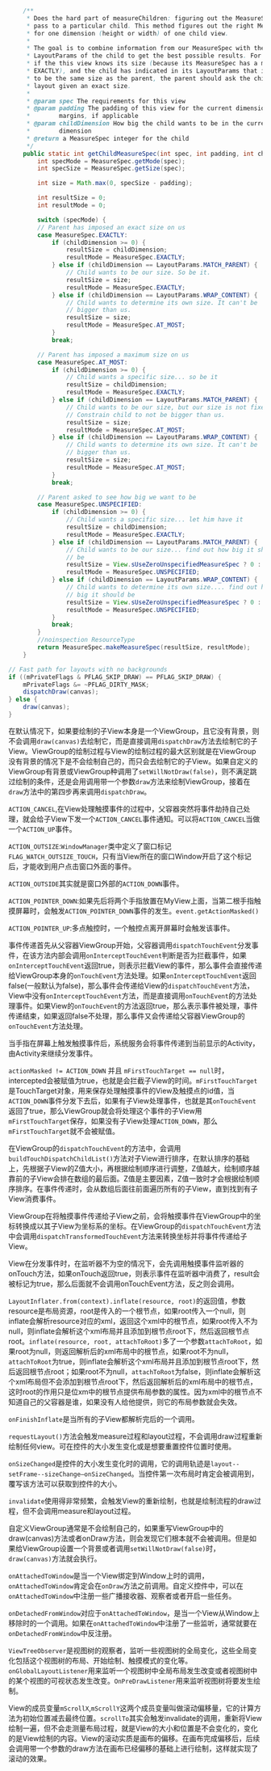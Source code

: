 ```java
	/**
     * Does the hard part of measureChildren: figuring out the MeasureSpec to
     * pass to a particular child. This method figures out the right MeasureSpec
     * for one dimension (height or width) of one child view.
     *
     * The goal is to combine information from our MeasureSpec with the
     * LayoutParams of the child to get the best possible results. For example,
     * if the this view knows its size (because its MeasureSpec has a mode of
     * EXACTLY), and the child has indicated in its LayoutParams that it wants
     * to be the same size as the parent, the parent should ask the child to
     * layout given an exact size.
     *
     * @param spec The requirements for this view
     * @param padding The padding of this view for the current dimension and
     *        margins, if applicable
     * @param childDimension How big the child wants to be in the current
     *        dimension
     * @return a MeasureSpec integer for the child
     */
    public static int getChildMeasureSpec(int spec, int padding, int childDimension) {
        int specMode = MeasureSpec.getMode(spec);
        int specSize = MeasureSpec.getSize(spec);

        int size = Math.max(0, specSize - padding);

        int resultSize = 0;
        int resultMode = 0;

        switch (specMode) {
        // Parent has imposed an exact size on us
        case MeasureSpec.EXACTLY:
            if (childDimension >= 0) {
                resultSize = childDimension;
                resultMode = MeasureSpec.EXACTLY;
            } else if (childDimension == LayoutParams.MATCH_PARENT) {
                // Child wants to be our size. So be it.
                resultSize = size;
                resultMode = MeasureSpec.EXACTLY;
            } else if (childDimension == LayoutParams.WRAP_CONTENT) {
                // Child wants to determine its own size. It can't be
                // bigger than us.
                resultSize = size;
                resultMode = MeasureSpec.AT_MOST;
            }
            break;

        // Parent has imposed a maximum size on us
        case MeasureSpec.AT_MOST:
            if (childDimension >= 0) {
                // Child wants a specific size... so be it
                resultSize = childDimension;
                resultMode = MeasureSpec.EXACTLY;
            } else if (childDimension == LayoutParams.MATCH_PARENT) {
                // Child wants to be our size, but our size is not fixed.
                // Constrain child to not be bigger than us.
                resultSize = size;
                resultMode = MeasureSpec.AT_MOST;
            } else if (childDimension == LayoutParams.WRAP_CONTENT) {
                // Child wants to determine its own size. It can't be
                // bigger than us.
                resultSize = size;
                resultMode = MeasureSpec.AT_MOST;
            }
            break;

        // Parent asked to see how big we want to be
        case MeasureSpec.UNSPECIFIED:
            if (childDimension >= 0) {
                // Child wants a specific size... let him have it
                resultSize = childDimension;
                resultMode = MeasureSpec.EXACTLY;
            } else if (childDimension == LayoutParams.MATCH_PARENT) {
                // Child wants to be our size... find out how big it should
                // be
                resultSize = View.sUseZeroUnspecifiedMeasureSpec ? 0 : size;
                resultMode = MeasureSpec.UNSPECIFIED;
            } else if (childDimension == LayoutParams.WRAP_CONTENT) {
                // Child wants to determine its own size.... find out how
                // big it should be
                resultSize = View.sUseZeroUnspecifiedMeasureSpec ? 0 : size;
                resultMode = MeasureSpec.UNSPECIFIED;
            }
            break;
        }
        //noinspection ResourceType
        return MeasureSpec.makeMeasureSpec(resultSize, resultMode);
    }
```

```java
// Fast path for layouts with no backgrounds
if ((mPrivateFlags & PFLAG_SKIP_DRAW) == PFLAG_SKIP_DRAW) {
    mPrivateFlags &= ~PFLAG_DIRTY_MASK;
    dispatchDraw(canvas);
} else {
    draw(canvas);
}                
```

在默认情况下，如果要绘制的子View本身是一个ViewGroup，且它没有背景，则不会调用``draw(canvas)``去绘制它，而是直接调用``dispatchDraw``方法去绘制它的子View。ViewGroup的绘制过程与View的绘制过程的最大区别就是在ViewGroup没有背景的情况下是不会绘制自己的，而只会去绘制它的子View。如果自定义的ViewGroup有背景或ViewGroup种调用了``setWillNotDraw(false)``，则不满足跳过绘制的条件，还是会用调用带一个参数``draw``方法来绘制ViewGroup，接着在``draw``方法中的第四步再来调用``dispatchDraw``。

``ACTION_CANCEL``,在View处理触摸事件的过程中，父容器突然将事件劫持自己处理，就会给子View下发一个``ACTION_CANCEL``事件通知。可以将``ACTION_CANCEL``当做一个``ACTION_UP``事件。

``ACTION_OUTSIZE``:``WindowManager``类中定义了窗口标记``FLAG_WATCH_OUTSIZE_TOUCH``，只有当View所在的窗口Window开启了这个标记后，才能收到用户点击窗口外面的事件。

``ACTION_OUTSIDE``其实就是窗口外部的``ACTION_DOWN``事件。

``ACTION_POINTER_DOWN``:如果先后将两个手指放置在MyView上面，当第二根手指触摸屏幕时，会触发``ACTION_POINTER_DOWN``事件的发生。``event.getActionMasked()``

``ACTION_POINTER_UP``:多点触控时，一个触控点离开屏幕时会触发该事件。

事件传递首先从父容器ViewGroup开始，父容器调用``dispatchTouchEvent``分发事件，在该方法内部会调用``onInterceptTouchEvent``判断是否为拦截事件，如果``onInterceptTouchEvent``返回true，则表示拦截View的事件，那么事件会直接传递给ViewGroup本身的``onTouchEvent``方法处理。如果``onInterceptTouchEvent``返回false(一般默认为false)，那么事件会传递给View的``dispatchTouchEvent``方法，View中没有``onInterceptTouchEvent``方法，而是直接调用``onTouchEvent``的方法处理事件。如果View的``onTouchEvent``的方法返回true，那么表示事件被处理，事件传递结束，如果返回false不处理，那么事件又会传递给父容器ViewGroup的``onTouchEvent``方法处理。

当手指在屏幕上触发触摸事件后，系统服务会将事件传递到当前显示的Activity，由Activity来继续分发事件。

``actionMasked != ACTION_DOWN`` 并且 ``mFirstTouchTarget == null``时，intercepted会被赋值为true，也就是会拦截子View的时间。``mFirstTouchTarget``是TouchTarget对象，用来保存处理触摸事件的View及触摸点的id值，当``ACTION_DOWN``事件分发下去后，如果有子View处理事件，也就是其``onTouchEvent``返回了true，那么ViewGroup就会将处理这个事件的子View用``mFirstTouchTarget``保存，如果没有子View处理``ACTION_DOWN``，那么``mFirstTouchTarget``就不会被赋值。

在ViewGroup的``dispatchTouchEvent``的方法中，会调用``buildTouchDispatchChildList()``方法对子View进行排序，在默认排序的基础上，先根据子View的Z值大小，再根据绘制顺序进行调整，Z值越大，绘制顺序越靠前的子View会排在数组的最后面。Z值是主要因素，Z值一致时才会根据绘制顺序排序。在事件传递时，会从数组后面往前面遍历所有的子View，直到找到有子View消费事件。

ViewGroup在将触摸事件传递给子View之前，会将触摸事件在ViewGroup中的坐标转换成以其子View为坐标系的坐标。在ViewGroup的``dispatchTouchEvent``方法中会调用``dispatchTransformedTouchEvent``方法来转换坐标并将事件传递给子View。

View在分发事件时，在监听器不为空的情况下，会先调用触摸事件监听器的onTouch方法，如果onTouch返回true，则表示事件在监听器中消费了，result会被标记为true，那么后面就不会调用onTouchEvent方法，反之则会调用。

``LayoutInflater.from(context).inflate(resource, root)``的返回值，参数resource是布局资源，root是传入的一个根节点，如果root传入一个null，则inflate会解析resource对应的xml，返回这个xml中的根节点，如果root传入不为null，则inflate会解析这个xml布局并且添加到根节点root下，然后返回根节点root。``inflate(resource, root, attachToRoot)``多了一个参数``attachToRoot``，如果root为null，则返回解析后的xml布局中的根节点，如果root不为null，``attachToRoot``为true，则inflate会解析这个xml布局并且添加到根节点root下，然后返回根节点root；如果root不为null，``attachToRoot``为false，则inflate会解析这个xml布局但不会添加到根节点root下，然后返回解析后的xml布局中的根节点，这时root的作用只是位xm中的根节点提供布局参数的属性。因为xml中的根节点不知道自己的父容器是谁，如果没有人给他提供，则它的布局参数就会失效。

``onFinishInflate``是当所有的子View都解析完后的一个调用。

``requestLayout()``方法会触发measure过程和layout过程，不会调用draw过程重新绘制任何view。可在控件的大小发生变化或是想要重置控件位置时使用。

``onSizeChanged``是控件的大小发生变化时的调用，它的调用轨迹是``layout--setFrame--sizeChange—onSizeChanged``。当控件第一次布局时肯定会被调用到，覆写该方法可以获取到控件的大小。

``invalidate``使用得非常频繁，会触发View的重新绘制，也就是绘制流程的draw过程，但不会调用measure和layout过程。

自定义ViewGroup通常是不会绘制自己的，如果重写ViewGroup中的draw(canvas)方法或者onDraw方法，则会发现它们根本就不会被调用。但是如果给ViewGroup设置一个背景或者调用``setWillNotDraw(false)``时，``draw(canvas)``方法就会执行。

``onAttachedToWindow``是当一个View绑定到Window上时的调用，``onAttachedToWindow``肯定会在``onDraw``方法之前调用。自定义控件中，可以在``onAttachedToWindow``中注册一些广播接收器、观察者或者开启一些任务。

``onDetachedFromWindow``对应于``onAttachedToWindow``，是当一个View从Window上移除时的一个调用。如果在``onAttachedToWindow``中注册了一些监听，通常就要在``onDetachedFromWindow``中反注册。

``ViewTreeObserver``是视图树的观察者，监听一些视图树的全局变化，这些全局变化包括这个视图树的布局、开始绘制、触摸模式的变化等。``onGlobalLayoutListener``用来监听一个视图树中全局布局发生改变或者视图树中的某个视图的可视状态发生改变。``OnPreDrawListener``用来监听视图树将要发生绘制。

View的成员变量``mScrollX``,``mScrollY``这两个成员变量叫做滚动偏移量，它的计算方法为初始位置减去最终位置。``scrollTo``其实会触发invalidate的调用，重新将View绘制一遍，但不会走测量布局过程，就是View的大小和位置是不会变化的，变化的是View绘制的内容。View的滚动实质是画布的偏移。在画布完成偏移后，后续会调用带一个参数的draw方法在画布已经偏移的基础上进行绘制，这样就实现了滚动的效果。